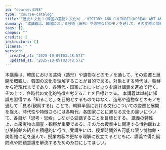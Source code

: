 ```yaml
---
id: "course:4198"
type: "course-catalog"
title: "歴史と文化１(韓国の芸術と文化b) ／HISTORY AND CULTURE1(KOREAN ART AND CULTURE (B))"
summary: "本講義は、韓国における芸術（造形）や遺物などのモノを通して、その変遷と展開を概観し、韓国の文化を理解することが目的である。対象とする時代は、朝鮮から近現代までであり、各時代・国家ごとにトピックを設け講義を進めて行く。その上で、各時代の文化的…"
tags: []
campus: ""
credits: 2
instructors: []
license: " "
version:
  created_at: "2025-10-09T03:48:57Z"
  updated_at: "2025-10-09T03:48:57Z"
---
```


本講義は、韓国における芸術（造形）や遺物などのモノを通して、その変遷と展開を概観し、韓国の文化を理解することが目的である。対象とする時代は、朝鮮から近現代までであり、各時代・国家ごとにトピックを設け講義を進めて行く。その上で、各時代の文化的特徴を考えることを目標とする。 本講義は単純に知識を習得する「知ること」を目的とするものではなく、造形や遺物などのモノを通して「見る(観察する)」ことで、朝鮮半島における文化についての変遷と展開を捉え、時代性や特徴さらには各時代、各国家ごとに異なる文化の違いについて、各自が「思考・思索」しながら受講することを目標とする。 講義の特性上、本来実物の調査・観察が重要である。そのため授業中に関連する博物館および美術館の紹介を積極的に行う。受講生には、授業時間外も可能な限り博物館・美術館に足を運んで、授業内容の更なる理解に役立てるとともに、講義で得た疑問点や問題意識を解決するための糸口にしてほしい。
